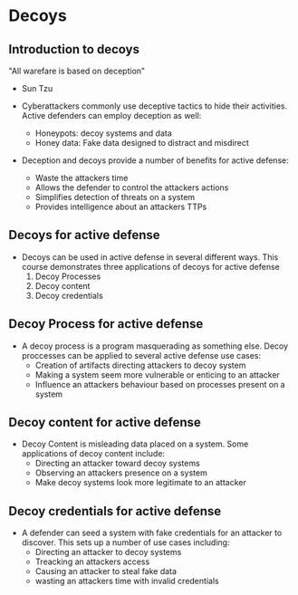 # Decoys
## Introduction to decoys
"All warefare is based on deception"
- Sun Tzu

* Cyberattackers commonly use deceptive tactics to hide their activities. Active defenders can employ deception as well:
    - Honeypots: decoy systems and data
    - Honey data: Fake data designed to distract and misdirect

* Deception and decoys provide a number of benefits for active defense:
    - Waste the attackers time
    - Allows the defender to control the attackers actions
    - Simplifies detection of threats on a system
    - Provides intelligence about an attackers TTPs

## Decoys for active defense
* Decoys can be used in active defense in several different ways. This course demonstrates three applications of decoys for active defense
    1. Decoy Processes
    2. Decoy content
    3. Decoy credentials

## Decoy Process for active defense
* A decoy process is a program masquerading as something else. Decoy proccesses can be applied to several active defense use cases:
    - Creation of artifacts directing attackers to decoy system
    - Making a system seem more vulnerable or enticing to an attacker
    - Influence an attackers behaviour based on processes present on a system


## Decoy content for active defense
* Decoy Content is misleading data placed on a system. Some applications of decoy content include:
    - Directing an attacker toward decoy systems
    - Observing an attackers presence on a system
    - Make decoy systems look more legitimate to an attacker


## Decoy credentials for active defense
* A defender can seed a system with fake credentials for an attacker to discover. This sets up a number of use cases including:
    - Directing an attacker to decoy systems 
    - Treacking an attackers access
    - Causing an attacker to steal fake data
    - wasting an attackers time with invalid credentials